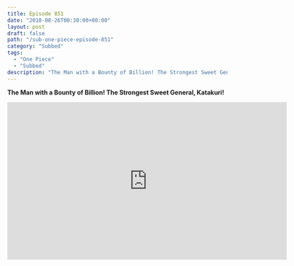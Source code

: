 ```yaml
---
title: Episode 851
date: "2018-08-26T00:30:00+00:00"
layout: post
draft: false
path: "/sub-one-piece-episode-851"
category: "Subbed"
tags:
  - "One Piece"
  - "Subbed"
description: "The Man with a Bounty of Billion! The Strongest Sweet General, Katakuri!"
---
```


**The Man with a Bounty of Billion! The Strongest Sweet General, Katakuri!**

<iframe width="640" height="360" src="https://www.rapidvideo.com/e/G6FRPHALRB" frameborder="0" marginwidth=0 marginheight=0 scrolling=no allowfullscreen></iframe>


